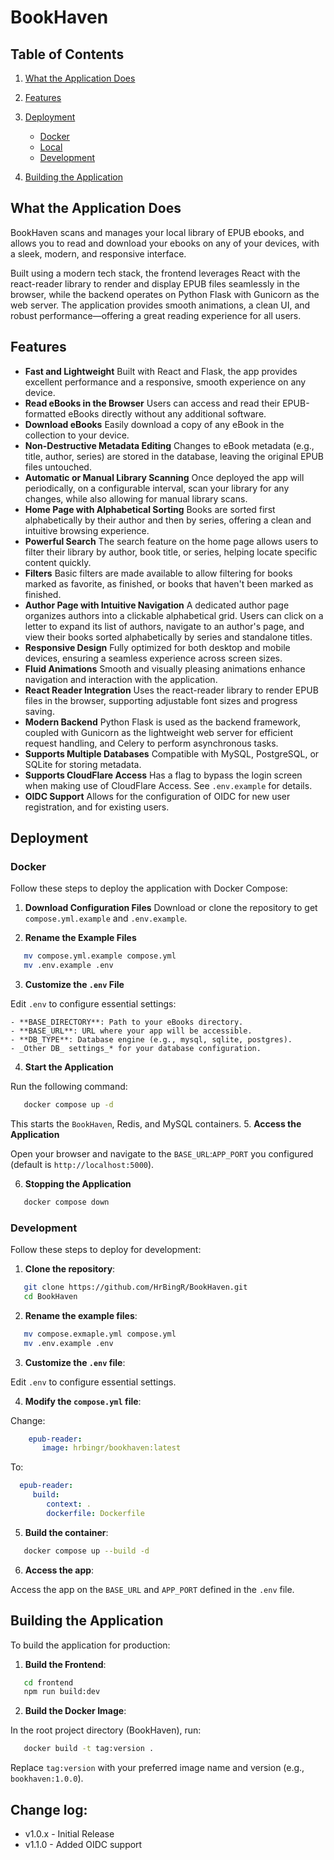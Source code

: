 # BookHaven
## Table of Contents
1. [What the Application Does]()
2. [Features]()
3. [Deployment]()
   - [Docker]()
   - [Local]()
   - [Development]()

4. [Building the Application]()


## What the Application Does
BookHaven scans and manages your local library of EPUB ebooks, and allows you to read and download your ebooks on any of your devices, with a sleek, modern, and responsive interface.

Built using a modern tech stack, the frontend leverages React with the react-reader library to render and display EPUB files seamlessly in the browser, while the backend operates on Python Flask with Gunicorn as the web server. The application provides smooth animations, a clean UI, and robust performance—offering a great reading experience for all users.

## Features
- **Fast and Lightweight**
  Built with React and Flask, the app provides excellent performance and a responsive, smooth experience on any device.
- **Read eBooks in the Browser**
  Users can access and read their EPUB-formatted eBooks directly without any additional software.
- **Download eBooks**
  Easily download a copy of any eBook in the collection to your device.
- **Non-Destructive Metadata Editing**
  Changes to eBook metadata (e.g., title, author, series) are stored in the database, leaving the original EPUB files untouched.
- **Automatic or Manual Library Scanning**
  Once deployed the app will periodically, on a configurable interval, scan your library for any changes, while also allowing for manual library scans.
- **Home Page with Alphabetical Sorting**
  Books are sorted first alphabetically by their author and then by series, offering a clean and intuitive browsing experience.
- **Powerful Search**
  The search feature on the home page allows users to filter their library by author, book title, or series, helping locate specific content quickly.
- **Filters**
  Basic filters are made available to allow filtering for books marked as favorite, as finished, or books that haven't been marked as finished.
- **Author Page with Intuitive Navigation**
  A dedicated author page organizes authors into a clickable alphabetical grid. Users can click on a letter to expand its list of authors, navigate to an author's page, and view their books sorted alphabetically by series and standalone titles.
- **Responsive Design**
  Fully optimized for both desktop and mobile devices, ensuring a seamless experience across screen sizes.
- **Fluid Animations**
  Smooth and visually pleasing animations enhance navigation and interaction with the application.
- **React Reader Integration**
  Uses the react-reader library to render EPUB files in the browser, supporting adjustable font sizes and progress saving.
- **Modern Backend**
  Python Flask is used as the backend framework, coupled with Gunicorn as the lightweight web server for efficient request handling, and Celery to perform asynchronous tasks.
- **Supports Multiple Databases**
  Compatible with MySQL, PostgreSQL, or SQLite for storing metadata.
- **Supports CloudFlare Access**
  Has a flag to bypass the login screen when making use of CloudFlare Access. See `.env.example` for details.
- **OIDC Support**
  Allows for the configuration of OIDC for new user registration, and for existing users.

## Deployment
### Docker
Follow these steps to deploy the application with Docker Compose:
1. **Download Configuration Files**
Download or clone the repository to get `compose.yml.example` and `.env.example`.

2. **Rename the Example Files**
``` bash
   mv compose.yml.example compose.yml
   mv .env.example .env
```
3. **Customize the `.env` File**

Edit `.env` to configure essential settings:

    - **BASE_DIRECTORY**: Path to your eBooks directory.
    - **BASE_URL**: URL where your app will be accessible.
    - **DB_TYPE**: Database engine (e.g., mysql, sqlite, postgres).
    - _Other DB_ settings_* for your database configuration.

4. **Start the Application**

Run the following command:
``` bash
   docker compose up -d
```
This starts the `BookHaven`, Redis, and MySQL containers.
5. **Access the Application**

Open your browser and navigate to the `BASE_URL`:`APP_PORT` you configured (default is `http://localhost:5000`).

6. **Stopping the Application**

``` bash
   docker compose down
```

### Development
Follow these steps to deploy for development:
1. **Clone the repository**:
``` bash
   git clone https://github.com/HrBingR/BookHaven.git
   cd BookHaven
```

2. **Rename the example files**:
```bash
   mv compose.exmaple.yml compose.yml
   mv .env.example .env
```

3. **Customize the `.env` file**:

Edit `.env` to configure essential settings.

4. **Modify the `compose.yml` file**:

Change:

```yaml
    epub-reader:
       image: hrbingr/bookhaven:latest
```

To:

```yaml
  epub-reader:
     build:
        context: .
        dockerfile: Dockerfile
```

5. **Build the container**:
```bash
   docker compose up --build -d
```

6. **Access the app**:

Access the app on the `BASE_URL` and `APP_PORT` defined in the `.env` file.

## Building the Application
To build the application for production:
1. **Build the Frontend**:
``` bash
   cd frontend
   npm run build:dev
```
2. **Build the Docker Image**:

In the root project directory (BookHaven), run:
``` bash
   docker build -t tag:version .
```
Replace `tag:version` with your preferred image name and version (e.g., `bookhaven:1.0.0`).

## Change log:

- v1.0.x - Initial Release
- v1.1.0 - Added OIDC support